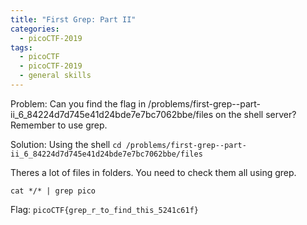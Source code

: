 ```yaml
---
title: "First Grep: Part II"
categories:
  - picoCTF-2019
tags:
  - picoCTF
  - picoCTF-2019
  - general skills
---
```


Problem: Can you find the flag in /problems/first-grep--part-ii_6_84224d7d745e41d24bde7e7bc7062bbe/files on the shell server? Remember to use grep.

Solution: Using the shell ```cd /problems/first-grep--part-ii_6_84224d7d745e41d24bde7e7bc7062bbe/files```

Theres a lot of files in folders. You need to check them all using grep. 

```cat */* | grep pico```

Flag: ```picoCTF{grep_r_to_find_this_5241c61f}```